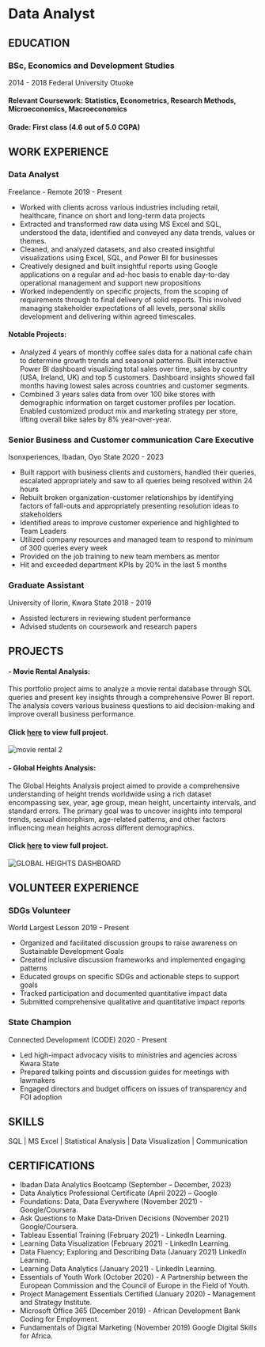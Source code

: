 # Data Analyst

## EDUCATION
### BSc, Economics and Development Studies 
2014 - 2018
Federal University Otuoke
#### Relevant Coursework: Statistics, Econometrics, Research Methods, Microeconomics, Macroeconomics
#### Grade: First class (4.6 out of 5.0 CGPA)

## WORK EXPERIENCE
### Data Analyst
Freelance - Remote 
2019 - Present
- Worked with clients across various industries including retail, healthcare, finance on short and 
long-term data projects
- Extracted and transformed raw data using MS Excel and SQL, understood the data, identified and 
conveyed any data trends, values or themes.
- Cleaned, and analyzed datasets, and also created insightful visualizations using Excel, SQL, 
and Power BI for businesses
- Creatively designed and built insightful reports using Google applications on a regular and ad-hoc 
basis to enable day-to-day operational management and support new propositions
- Worked independently on specific projects, from the scoping of requirements through to final 
delivery of solid reports. This involved managing stakeholder expectations of all levels, personal 
skills development and delivering within agreed timescales.

#### Notable Projects:
- Analyzed 4 years of monthly coffee sales data for a national cafe chain to determine growth 
trends and seasonal patterns. Built interactive Power BI dashboard visualizing total sales over 
time, sales by country (USA, Ireland, UK) and top 5 customers. Dashboard insights showed fall 
months having lowest sales across countries and customer segments.
- Combined 3 years sales data from over 100 bike stores with demographic information on target 
customer profiles per location. Enabled customized product mix and marketing strategy per 
store, lifting overall bike sales by 8% year-over-year.

### Senior Business and Customer communication Care Executive 
Isonxperiences, Ibadan, Oyo State
2020 - 2023
- Built rapport with business clients and customers, handled their queries, escalated
appropriately and saw to all queries being resolved within 24 hours
- Rebuilt broken organization-customer relationships by identifying factors of fall-outs and 
appropriately presenting resolution ideas to stakeholders 
- Identified areas to improve customer experience and highlighted to Team Leaders
- Utilized company resources and managed team to respond to minimum of 300 queries every 
week
- Provided on the job training to new team members as mentor
- Hit and exceeded department KPIs by 20% in the last 5 months

### Graduate Assistant 
University of Ilorin, Kwara State
2018 - 2019
- Assisted lecturers in reviewing student performance
- Advised students on coursework and research papers

## PROJECTS
#### - Movie Rental Analysis:
This portfolio project aims to analyze a movie rental database through SQL queries and present key insights through a comprehensive Power BI report. The analysis covers various business questions to aid decision-making and improve overall business performance.

#### Click [here](https://github.com/Oluchi-Anyatonwu/Movie-Rental-Store-Analysis) to view full project.

![movie rental 2](https://github.com/Oluchi-Anyatonwu/Oluchi-Anyatonwu/assets/61971994/e5795e1a-bedc-4c14-993c-96126b587676)

#### - Global Heights Analysis:
The Global Heights Analysis project aimed to provide a comprehensive understanding of height trends worldwide using a rich dataset encompassing sex, year, age group, mean height, uncertainty intervals, and standard errors. The primary goal was to uncover insights into temporal trends, sexual dimorphism, age-related patterns, and other factors influencing mean heights across different demographics.

#### Click [here](https://github.com/Oluchi-Anyatonwu/Global-heights-analysis) to view full project.
![GLOBAL HEIGHTS DASHBOARD](https://github.com/Oluchi-Anyatonwu/Oluchi-Anyatonwu/assets/61971994/057080a8-bf7a-4977-9a40-5967fa7d2587)

## VOLUNTEER EXPERIENCE
### SDGs Volunteer 
World Largest Lesson
2019 - Present
- Organized and facilitated discussion groups to raise awareness on Sustainable Development 
Goals
- Created inclusive discussion frameworks and implemented engaging patterns
- Educated groups on specific SDGs and actionable steps to support goals
- Tracked participation and documented quantitative impact data
- Submitted comprehensive qualitative and quantitative impact reports

### State Champion
Connected Development (CODE)
2020 - Present
- Led high-impact advocacy visits to ministries and agencies across Kwara State
- Prepared talking points and discussion guides for meetings with lawmakers
- Engaged directors and budget officers on issues of transparency and FOI adoption

## SKILLS
SQL | MS Excel | Statistical Analysis | Data Visualization | Communication

## CERTIFICATIONS
- Ibadan Data Analytics Bootcamp (September – December, 2023)
- Data Analytics Professional Certificate (April 2022) – Google
- Foundations: Data, Data Everywhere (November 2021) - Google/Coursera.
- Ask Questions to Make Data-Driven Decisions (November 2021) Google/Coursera.
- Tableau Essential Training (February 2021) - LinkedIn Learning.
- Learning Data Visualization (February 2021) - LinkedIn Learning.
- Data Fluency; Exploring and Describing Data (January 2021) LinkedIn Learning.
- Learning Data Analytics (January 2021) - LinkedIn Learning.
- Essentials of Youth Work (October 2020) - A Partnership between the European Commission and the Council of Europe in the Field of Youth.
- Project Management Essentials Certified (January 2020) - Management and Strategy Institute.
- Microsoft Office 365 (December 2019) - African Development Bank Coding for Employment.
- Fundamentals of Digital Marketing (November 2019) Google Digital Skills for Africa.
